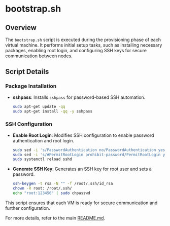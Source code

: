# bootstrap.sh

## Overview

The `bootstrap.sh` script is executed during the provisioning phase of each virtual machine. It performs initial setup tasks, such as installing necessary packages, enabling root login, and configuring SSH keys for secure communication between nodes.

## Script Details

### Package Installation

- **sshpass**: Installs `sshpass` for password-based SSH automation.

    ```bash
    sudo apt-get update -qq 
    sudo apt-get install -qq -y sshpass 
    ```

### SSH Configuration

- **Enable Root Login**: Modifies SSH configuration to enable password authentication and root login.

    ```bash
    sudo sed -i 's/PasswordAuthentication no/PasswordAuthentication yes/' /etc/ssh/sshd_config   
    sudo sed -i 's/#PermitRootLogin prohibit-password/PermitRootLogin yes/' /etc/ssh/sshd_config   
    sudo systemctl reload sshd
    ```

- **Generate SSH Key**: Generates an SSH key for root user and sets a password.

    ```bash
    ssh-keygen -t rsa -N "" -f /root/.ssh/id_rsa
    chown -R root: /root/.ssh/
    echo "root:123456" | sudo chpasswd 
    ```

This script ensures that each VM is ready for secure communication and further configuration.

For more details, refer to the main [README.md](./README.md).

